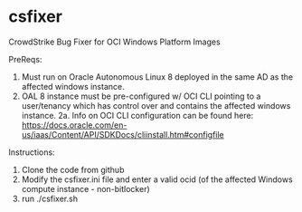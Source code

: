 # csfixer
CrowdStrike Bug Fixer for OCI Windows Platform Images 

PreReqs:

1. Must run on Oracle Autonomous Linux 8 deployed in the same AD as the affected windows instance. 
2. OAL 8 instance must be pre-configured w/ OCI CLI pointing to a user/tenancy which has control over and contains the affected windows instance. 
	2a. Info on OCI CLI configuration can be found here: https://docs.oracle.com/en-us/iaas/Content/API/SDKDocs/cliinstall.htm#configfile

Instructions: 
1. Clone the code from github
2. Modify the csfixer.ini file and enter a valid ocid (of the affected Windows compute instance - non-bitlocker)
3. run ./csfixer.sh
